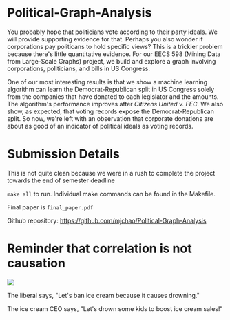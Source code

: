 # Political-Graph-Analysis
You probably hope that politicians vote according to their party ideals. We will provide supporting evidence for that. Perhaps you also wonder if corporations pay politicans to hold specific views? This is a trickier problem because there's little quantitative evidence. For our EECS 598 (Mining Data from Large-Scale Graphs) project, we build and explore a graph involving corporations, politicians, and bills in US Congress.

One of our most interesting results is that we show a machine learning algorithm can learn the Democrat-Republican split in US Congress solely from the companies that have donated to each legislator and the amounts. The algorithm's performance improves after *Citizens United v. FEC*. We also show, as expected, that voting records expose the Democrat-Republican split. So now, we're left with an observation that corporate donations are about as good of an indicator of political ideals as voting records.

# Submission Details
This is not quite clean because we were in a rush to complete the project towards the end of semester deadline

`make all` to run. Individual make commands can be found in the Makefile.

Final paper is `final_paper.pdf`

Github repository: https://github.com/mjchao/Political-Graph-Analysis

# Reminder that correlation is not causation
![](http://freeyourintellect.angerisagift.com/wordpress/wp-content/uploads/ice-cream-vs-drowning.jpg)

The liberal says, "Let's ban ice cream because it causes drowning."

The ice cream CEO says, "Let's drown some kids to boost ice cream sales!"
